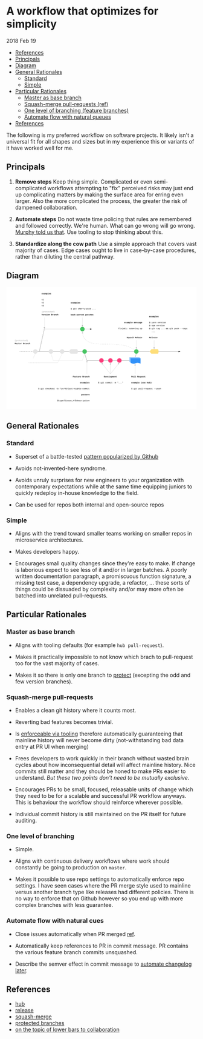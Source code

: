 # A workflow that optimizes for simplicity

2018 Feb 19

<!-- TOC START min:2 max:3 link:true update:true -->

* [References](#references)
* [Principals](#principals)
* [Diagram](#diagram)
* [General Rationales](#general-rationales)
  * [Standard](#standard)
  * [Simple](#simple)
* [Particular Rationales](#particular-rationales)
  * [Master as base branch](#master-as-base-branch)
  * [Squash-merge pull-requests (ref)](#squash-merge-pull-requests-ref)
  * [One level of branching (feature branches)](#one-level-of-branching-feature-branches)
  * [Automate flow with natural queues](#automate-flow-with-natural-queues)
* [References](#references)

The following is my preferred workflow on software projects. It likely isn't a universal fit for all shapes and sizes but in my experience this or variants of it have worked well for me.

## Principals

1. **Remove steps**
   Keep thing simple. Complicated or even semi-complicated workflows attempting to "fix" perceived risks may just end up complicating matters by making the surface area for erring even larger. Also the more complicated the process, the greater the risk of dampened collaboration.

2. **Automate steps**
   Do not waste time policing that rules are remembered and followed correctly. We're human. What can go wrong will go wrong. [Murphy told us that](https://en.wikipedia.org/wiki/Murphy%27s_law). Use tooling to stop thinking about this.

3. **Standardize along the cow path**
   Use a simple approach that covers vast majority of cases. Edge cases ought to live in case-by-case procedures, rather than diluting the central pathway.

## Diagram

![wide diagram](./diagram2.png)

## General Rationales

### Standard

* Superset of a battle-tested [pattern popularized by Github](https://guides.github.com/introduction/flow/)

* Avoids not-invented-here syndrome.

* Avoids unruly surprises for new engineers to your organization with contemporary expectations while at the same time equipping juniors to quickly redeploy in-house knowledge to the field.

* Can be used for repos both internal and open-source repos

### Simple

* Aligns with the trend toward smaller teams working on smaller repos in microservice architectures.

* Makes developers happy.

* Encourages small quality changes since they're easy to make. If change is laborious expect to see less of it and/or in larger batches. A poorly written documentation paragraph, a promiscuous function signature, a missing test case, a dependency upgrade, a refactor, ... these sorts of things could be dissuaded by complexity and/or may more often be batched into unrelated pull-requests.

## Particular Rationales

### Master as base branch

* Aligns with tooling defaults (for example `hub pull-request`).

* Makes it practically impossible to not know which brach to pull-request too for the vast majority of cases.

* Makes it so there is only one branch to [protect](https://help.github.com/articles/about-protected-branches/) (excepting the odd and few version branches).

### Squash-merge pull-requests

* Enables a clean git history where it counts most.

* Reverting bad features becomes trivial.

* Is [enforceable via tooling](https://help.github.com/articles/configuring-commit-squashing-for-pull-requests/) therefore automatically guaranteeing that mainline history will never become dirty (not-withstanding bad data entry at PR UI when merging)

* Frees developers to work quickly in their branch without wasted brain cycles about how inconsequential detail will affect mainline history. Nice commits still matter and they should be honed to make PRs easier to understand. _But these two points don't need to be mutually exclusive_.

* Encourages PRs to be small, focused, releasable units of change which they need to be for a scalable and successful PR workflow anyways. This is behaviour the workflow should reinforce wherever possible.

* Individual commit history is still maintained on the PR itself for future auditing.

### One level of branching

* Simple.

* Aligns with continuous delivery workflows where work should constantly be going to production on `master`.

* Makes it possible to use repo settings to automatically enforce repo settings. I have seen cases where the PR merge style used to mainline versus another branch type like releases had different policies. There is no way to enforce that on Github however so you end up with more complex branches with less guarantee.

### Automate flow with natural cues

* Close issues automatically when PR merged [ref](hthttps://github.com/blog/1506-closing-issues-via-pull-requests).

* Automatically keep references to PR in commit message. PR contains the various feature branch commits unsquashed.

* Describe the semver effect in commit message to [automate changelog later](https://github.com/zeit/release#pre-defining-types).

## References

* [hub](https://github.com/github/hub)
* [release](https://github.com/zeit/release)
* [squash-merge](https://help.github.com/articles/about-pull-request-merges/#squash-and-merge-your-pull-request-commits)
* [protected branches](https://help.github.com/articles/about-protected-branches/)
* [on the topic of lower bars to collaboration](https://rfc.zeromq.org/spec:22/C4/)
